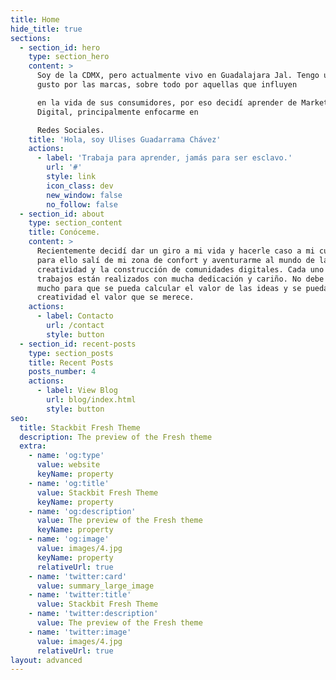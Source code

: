 ```yaml
---
title: Home
hide_title: true
sections:
  - section_id: hero
    type: section_hero
    content: >
      Soy de la CDMX, pero actualmente vivo en Guadalajara Jal. Tengo un extraño
      gusto por las marcas, sobre todo por aquellas que influyen

      en la vida de sus consumidores, por eso decidí aprender de Marketing
      Digital, principalmente enfocarme en

      Redes Sociales.
    title: 'Hola, soy Ulises Guadarrama Chávez'
    actions:
      - label: 'Trabaja para aprender, jamás para ser esclavo.'
        url: '#'
        style: link
        icon_class: dev
        new_window: false
        no_follow: false
  - section_id: about
    type: section_content
    title: Conóceme.
    content: >
      Recientemente decidí dar un giro a mi vida y hacerle caso a mi curiosidad,
      para ello salí de mi zona de confort y aventurarme al mundo de la
      creatividad y la construcción de comunidades digitales. Cada uno de mis
      trabajos están realizados con mucha dedicación y cariño. No debe de faltar
      mucho para que se pueda calcular el valor de las ideas y se pueda dar a la
      creatividad el valor que se merece. 
    actions:
      - label: Contacto
        url: /contact
        style: button
  - section_id: recent-posts
    type: section_posts
    title: Recent Posts
    posts_number: 4
    actions:
      - label: View Blog
        url: blog/index.html
        style: button
seo:
  title: Stackbit Fresh Theme
  description: The preview of the Fresh theme
  extra:
    - name: 'og:type'
      value: website
      keyName: property
    - name: 'og:title'
      value: Stackbit Fresh Theme
      keyName: property
    - name: 'og:description'
      value: The preview of the Fresh theme
      keyName: property
    - name: 'og:image'
      value: images/4.jpg
      keyName: property
      relativeUrl: true
    - name: 'twitter:card'
      value: summary_large_image
    - name: 'twitter:title'
      value: Stackbit Fresh Theme
    - name: 'twitter:description'
      value: The preview of the Fresh theme
    - name: 'twitter:image'
      value: images/4.jpg
      relativeUrl: true
layout: advanced
---
```

